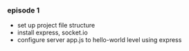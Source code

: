 ### episode 1

* set up project file structure
* install express, socket.io
* configure server app.js to hello-world level using express